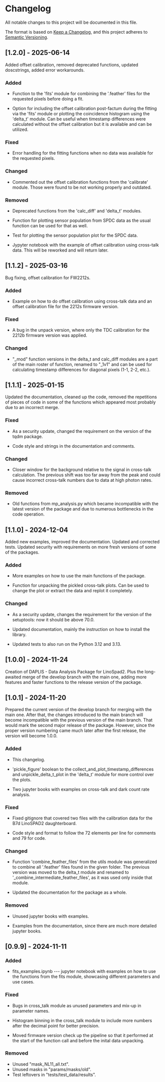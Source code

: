 # Changelog

All notable changes to this project will be documented in this file.

The format is based on [Keep a Changelog](https://keepachangelog.com/en/1.1.0/),
and this project adheres to [Semantic Versioning](https://semver.org/spec/v2.0.0.html).

## [1.2.0] - 2025-06-14

Added offset calibration, removed deprecated functions, updated doscstrings, added error workarounds.

### Added

- Function to the 'fits' module for combining the '.feather' files for the requested pixels before doing a fit.

- Option for including the offset calibration post-factum during the fitting via the 'fits' module or plotting the coincidence histogram using the 'delta_t' module. Can be useful when timestamp differences were calculated without the offset calibration but it is available and can be utilized.

### Fixed

- Error handling for the fitting functions when no data was available for the requested pixels.

### Changed

- Commented out the offset calibration functions from the 'calibrate' module. Those were found to be not working properly and outdated.

### Removed

- Deprecated functions from the 'calc_diff' and 'delta_t' modules.

- Function for plotting sensor population from SPDC data as the usual function can be used for that as well.

- Test for plotting the sensor population plot for the SPDC data.

- Jypyter notebook with the example of offset calibration using cross-talk data. This will be reworked and will return later.

## [1.1.2] - 2025-03-16

Bug fixing, offset calibration for FW2212s.

### Added

- Example on how to do offset calibration using cross-talk data and 
an offset calibration file for the 2212s firmware version.

### Fixed

- A bug in the unpack version, where only the TDC calibration for the 2212b firmware version was applied.

### Changed

- "_mod" function versions in the delta_t and calc_diff modules are a part 
of the main roster of function, renamed to "_1v1" and can be used for 
calculating timestamp differences for diagonal pixels (1-1, 2-2, etc.).

## [1.1.1] - 2025-01-15

Updated the documentation, cleaned up the code, removed the repetitions of pieces of code in some of the functions which appeared most probably due to an incorrect merge.

### Fixed

- As a security update, changed the requirement on the version of the tqdm package.

- Code style and strings in the documentation and comments.

### Changed

- Closer window for the background relative to the signal in cross-talk calculation. The previous shift was too far away from the peak and could cause incorrect cross-talk numbers due to data at high photon rates.

### Removed

- Old functions from mp_analysis.py which became incompatible with the latest version of the package and due to numerous bottlenecks in the code operation.

## [1.1.0] - 2024-12-04

Added new examples, improved the documentation. Updated and corrected tests. Updated security with requirements on more fresh versions of some of the packages.

### Added

- More examples on how to use the main functions of the package.

- Function for unpacking the pickled cross-talk plots. Can be used to
change the plot or extract the data and replot it completely.

### Changed

- As a security update, changes the requirement for the version of the setuptools: now it should be above 70.0.

- Updated documentation, mainly the instruction on how to install the library.

- Updated tests to also run on the Python 3.12 and 3.13.

## [1.0.0] - 2024-11-24

Creation of DAPLIS - Data Analysis Package for LinoSpad2. Plus the long-awaited merge
of the develop branch with the main one, adding more features and faster functions to the release version of the package.

## [1.0.1] - 2024-11-20

Prepared the current version of the develop branch for merging with the main one.
After that, the changes introduced to the main branch will become incompatible with
the previous version of the main branch. That would mark the second major
release of the package. However, since the proper version numbering came much later after the first release, the version will become 1.0.0.

### Added

- This changelog.

- 'pickle_figure' boolean to the collect_and_plot_timestamp_differences and unpickle_delta_t_plot in the 'delta_t' module for more control over the plots.

- Two jupyter books with examples on cross-talk and dark count rate analysis.

### Fixed

- Fixed gitignore that covered two files with the calibration data for the
B7d LinoSPAD2 daughterboard.

- Code style and format to follow the 72 elements per line for comments and 79 for code.

### Changed

- Function 'combine_feather_files' from the utils module was generalized
to combine all '.feather' files found in the given folder. The previous
version was moved to the delta_t module and renamed to '_combine_intermediate_feather_files', as it was used only inside that module.

- Updated the documentation for the package as a whole.

### Removed

- Unused jupyter books with examples.

- Examples from the documentation, since there are much more detailed jupyter books.

## [0.9.9] - 2024-11-11

### Added

- fits_examples.ipynb --- jupyter notebook with examples on how to use
the functions from the fits module, showcasing different parameters and
use cases.



### Fixed

- Bugs in cross_talk module as unused parameters and mix-up in parameter
names.

- Histogram binning in the cross_talk module to include more numbers
after the decimal point for better precision.

- Moved firmware version check up the pipeline so that it performed at
the start of the function call and before the inital data unpacking.

### Removed

- Unused "mask_NL11_all.txt".
- Unused masks in "params/masks/old".
- Test leftovers in "tests/test_data/results".
